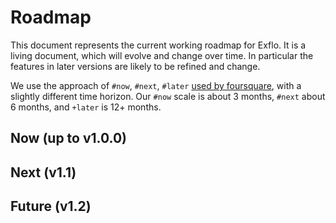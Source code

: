 # Roadmap

This document represents the current working roadmap for Exflo. It is a living document, which will 
evolve and change over time. In particular the features in later versions are likely to be refined and change.

We use the approach of `#now`, `#next`, `#later` [used by foursquare](https://medium.com/@noah_weiss/now-next-later-roadmaps-without-the-drudgery-1cfe65656645), with a slightly different time horizon. Our `#now` scale is about 3 months, `#next` about 6 months, and `+later` is 12+ months.

## Now (up to v1.0.0)

## Next (v1.1)

## Future (v1.2)